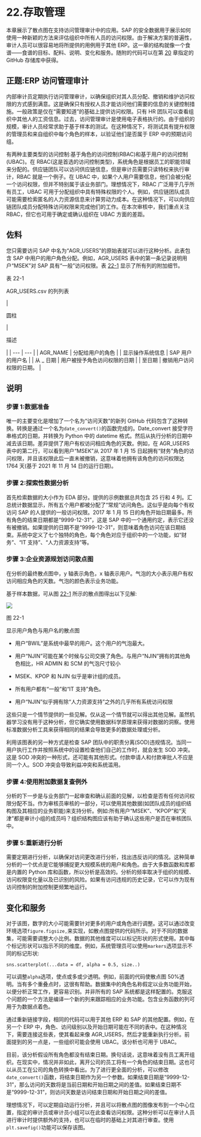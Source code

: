 # 22.存取管理

本章展示了散点图在支持访问管理审计中的应用。SAP 的安全数据用于展示如何使用一种新颖的方法来评估组织中所有人员的访问权限。由于解决方案的普遍性，审计人员可以很容易地将所提供的用例用于其他 ERP。这一章的结构就像一个食谱——食谱的目标、配料、说明、变化和服务。随附的代码可以在第 [20](20.html) 章指定的 GitHub 存储库中获得。

## 正题:ERP 访问管理审计

内部审计员定期执行访问管理审计，以确保组织对其人员分配、撤销和维护访问权限的方式感到满意。这是确保只有授权人员才能访问他们需要的信息的关键控制措施。一般政策是仅在“需要知道”的基础上提供访问权限。只有 HR 团队可以查看组织中其他人的工资信息。过去，访问管理审计是使用电子表格执行的。由于组织的规模，审计人员经常求助于基于样本的测试。在这种情况下，将测试具有提升权限的管理员和来自组织中每个角色的样本，以验证他们是否属于 ERP 中的预期访问组。

有两种主要类型的访问控制:基于角色的访问控制(RBAC)和基于用户的访问控制(UBAC)。在 RBAC(这是首选的访问控制类型)，系统角色是根据员工的职能领域来分配的。供应链团队可以访问供应链信息，但是审计员需要只读特权来执行审计，RBAC 就是一个例子。在 UBAC 中，如果个人用户需要信息，他们会被分配一个访问权限，但并不特别属于该业务部门。理想情况下，RBAC 广泛用于几乎所有员工，UBAC 可用于分配组织中具有特殊权限的个人。例如，供应链团队成员可能需要检索匿名的人力资源信息来计算劳动力成本。在这种情况下，可以向供应链团队成员分配特殊访问权限来完成他们的工作。在本次审核中，我们重点关注 RBAC，但它也可用于确定或确认组织在 UBAC 方面的差距。

## 佐料

您只需要访问 SAP 中名为“AGR_USERS”的原始表就可以进行这种分析。此表包含 SAP 中用户的用户角色分配。例如，AGR_USERS 表中的第一条记录说明用户“MSEK”对 SAP 具有“一般”访问权限。表 [22-1](#Tab1) 显示了所有列的附加细节。

表 22-1

AGR_USERS.csv 的列列表

<colgroup><col class="tcol1 align-left"> <col class="tcol2 align-left"></colgroup> 
| 

圆柱

 | 

描述

 |
| --- | --- |
| AGR_NAME | 分配给用户的角色 |
| 显示操作系统信息 | SAP 用户的用户名 |
| 从 _ 日期 | 用户被授予角色访问权限的日期 |
| 至日期 | 撤销用户访问权限的日期。 |

## 说明

### 步骤 1:数据准备

唯一的主要变化是增加了一个名为“访问天数”的新列 GitHub 代码包含了这种转换。转换是通过一个名为`date_convert()`的函数完成的。Date_convert 接受字符串格式的日期，并转换为 Python 中的 datetime 格式。然后从执行分析的日期中减去该日期。差异提供了用户有权访问相应角色的天数。例如，在 AGR_USERS 表中的第二行，可以看到用户“MSEK”从 2017 年 1 月 15 日起拥有“财务”角色的访问权限，并且该权限此后一直未被撤销，这意味着他拥有该角色的访问权限达 1764 天(基于 2021 年 11 月 14 日的运行日期)。

### 步骤 2:探索性数据分析

首先检索数据的大小作为 EDA 部分。提供的示例数据总共包含 25 行和 4 列。汇总统计数据显示，所有五个用户都被分配了“常规”访问角色。这似乎是向每个有权访问 SAP 的人提供的一般访问权限。2017 年 1 月 15 日的角色开始日期最多。所有角色的结束日期都是“9999-12-31”，这是 SAP 中的一个通用约定，表示它还没有被撤销。如果提供的日期不是“9999-12-31”，则意味着角色访问在该日期结束。系统中定义了七个独特的角色，每个角色对应于组织中的一个功能，如“财务”、“IT 支持”、“人力资源支持”等。

### 步骤 3:企业资源规划访问散点图

在分析的最终散点图中，y 轴表示角色，x 轴表示用户。气泡的大小表示用户有权访问相应角色的天数。气泡的颜色表示业务功能。

基于样本数据，可从图 [22-1](#Fig1) 所示的散点图得出以下见解:

![](../images/513842_1_En_22_Chapter/513842_1_En_22_Fig1_HTML.jpg)

图 22-1

显示用户角色与用户名的散点图

*   用户“BWIL”是系统中最早的用户。这个用户的气泡最大。

*   用户“NJIN”可能在某个时候与公司交换了角色。与用户“NJIN”拥有的其他角色相比，HR ADMIN 和 SCM 的气泡尺寸较小

*   MSEK、KPOP 和 NJIN 似乎是审计组的成员。

*   所有用户都有“一般”和“IT 支持”角色。

*   用户“NJIN”似乎拥有除“人力资源支持”之外的几乎所有系统访问权限

这些只是一个情节提供的一些见解。仅从这一个情节就可以得出其他见解。虽然机器学习没有用于这种分析，但它确实使用数据科学原理来获得对数据的洞察。使用标准数据分析工具来获得相同的结果会导致更多的数据处理或分析。

利用该图表的另一种方式是检查 SAP 团队中的职责分离(SOD)违规情况。当同一用户执行工作并按照系统中的设置检查他们自己的工作时，就会发生 SOD 冲突。这是 SOD 冲突的一种形式，还可能有其他形式。付款申请人和付款审批人不应是同一个人。SOD 冲突会导致利益冲突和系统滥用。

### 步骤 4:使用附加数据复查例外

分析的下一步是与业务部门一起审查和确认前面的见解，以检查是否有任何访问权限分配不当。作为审核员审核的一部分，可以使用其他数据(如团队成员的组织结构图及其相应的业务职能)来支持分析。例如:所有用户“MSEK”、“KPOP”和“天津”都是审计小组的成员吗？组织结构图应该有助于确认这些用户是否在审核团队中。

### 步骤 5:重新进行分析

需要定期进行分析，以确保对访问更改进行分析，找出违反访问的情况。这种简单分析的一个优点是它能够捕捉更大规模系统的用户和角色。由于大多数函数和库都是内置的 Python 库和函数，所以分析是高效的。分析的频率取决于组织的规模、访问权限变化量以及已识别的风险。如果有访问违规的历史记录，它可以作为现有访问控制的附加控制更频繁地运行。

## 变化和服务

对于该图，数字的大小可能需要针对更多的用户或角色进行调整。这可以通过改变环境选项`figure.figsize,`来实现，如散点图提供的代码所示。对于不同的数据集，可能需要调整大小比例。数据的其他维度可以以标记形状的形式使用。其中每个标记形状可以指示不同的维度。例如，系统管理员可以使用`markers`选项显示不同的标记形状:

```
sns.scatterplot(...data = df, alpha = 0.5, size..)

```

可以调整`alpha`选项，使点或多或少透明。例如，前面的代码使散点图 50%透明。当有多个重叠点时，这很有帮助。数据集中的角色名称假定以业务功能开始，以便分析正常工作，更容易识别。并非所有的 SAP 系统都是这样配置的。克服这个问题的一个方法是编译一个新的列来跟踪相应的业务功能。包含业务函数的列可用于为数据点着色。

通过重新链接字段，相同的代码可以用于其他 ERP 和 SAP 的其他配置。例如，在另一个 ERP 中，角色、访问级别以及开始日期可能在不同的表中。在这种情况下，需要连接这些表，使其看起来像 AGR_USERS，然后才能重新执行分析。前面提到的另一点是，一些组织可能会使用 UBAC。该分析也可用于 UBAC。

目前，该分析假设所有角色都没有结束日期。换句话说，这意味着没有员工离开组织。在现实中，情况并非如此，离开公司的员工将有一个角色的结束日期。这也可以从员工在公司的角色转换中看出。为了进行更全面的分析，可以修改`date_convert()`函数，将结束日期作为另一个参数。如果结束日期是“9999-12-31”，那么访问的天数将是当前日期和开始日期之间的差值。如果结束日期不是“9999-12-31”，则访问天数是访问结束日期和开始日期之间的差值。

理想情况下，可以定期自动运行分析，并且可以将散点图的图像发布到一个中心位置，指定的审计员或审计员小组可以在此查看访问权限。这种分析可以在审计人员进行审计时提供额外的支持，也可以在临时的基础上对其进行审查。使用`plt.savefig()`功能可以保存该图。